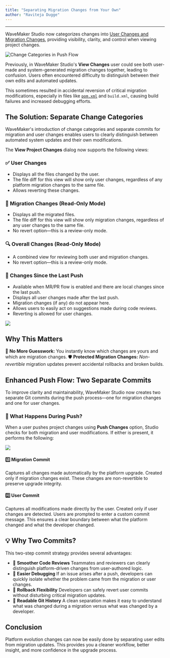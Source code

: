```yaml
---
title: "Separating Migration Changes from Your Own"
author: "Raviteja Dugge"
---
```

---

WaveMaker Studio now categorizes changes into [User Changes and Migration Changes](#the-solution-separate-change-categories), providing visibility, clarity, and control when viewing project changes.​

![Change Categories in Push Flow](/learn/assets/change-categories-push-flow.png)

Previously, in WaveMaker Studio's **View Changes** user could see both user-made and system-generated migration changes together, leading to confusion. Users often encountered difficulty to distinguish between their own edits and automated updates. 

This sometimes resulted in accidental reversion of critical migration modifications, especially in files like [`pom.xml`](/learn/blog/2022/03/24/wavemaker-application-pom) and `build.xml`, causing build failures and increased debugging efforts. 


<!-- truncate -->

## The Solution: Separate Change Categories

WaveMaker's introduction of change categories and separate commits for migration and user changes enables users to clearly distinguish between automated system updates and their own modifications.

The **View Project Changes** dialog now supports the following views:

### ✅ User Changes
- Displays all the files changed by the user.
- The file diff for this view will show only user changes, regardless of any platform migration changes to the same file.
- Allows reverting these changes.

### 🔧 Migration Changes (Read-Only Mode)
- Displays all the migrated files.
- The file diff for this view will show only migration changes, regardless of any user changes to the same file.
- No revert option—this is a review-only mode.

### 🔍 Overall Changes (Read-Only Mode)
- A combined view for reviewing both user and migration changes.
- No revert option—this is a review-only mode.

### 🚀 Changes Since the Last Push
- Available when MR/PR flow is enabled and there are local changes since the last push.
- Displays all user changes made after the last push.
- Migration changes (if any) do not appear here.
- Allows users to easily act on suggestions made during code reviews.
- Reverting is allowed for user changes.

![](/learn/assets/changes-last-pushed.png)

## Why This Matters

🔎 **No More Guesswork:** You instantly know which changes are yours and which are migration changes.
🛡️ **Protected Migration Changes:** *Non-revertible* migration updates prevent accidental rollbacks and broken builds.

## Enhanced Push Flow: Two Separate Commits
To improve clarity and maintainability, WaveMaker Studio now creates two separate Git commits during the push process—one for migration changes and one for user changes.

### 🔄 What Happens During Push?
When a user pushes project changes using **Push Changes** option, Studio checks for both migration and user modifications. If either is present, it performs the following:

![](/learn/assets/two-commits.png)

#### 1️⃣ Migration Commit
Captures all changes made automatically by the platform upgrade.
Created only if migration changes exist.
These changes are non-revertible to preserve upgrade integrity.
#### 2️⃣ User Commit
Captures all modifications made directly by the user.
Created only if user changes are detected.
Users are prompted to enter a custom commit message.
This ensures a clear boundary between what the platform changed and what the developer changed.

## 💡 Why Two Commits?
This two-step commit strategy provides several advantages:

- 🤝 **Smoother Code Reviews**
Teammates and reviewers can clearly distinguish platform-driven changes from user-authored logic.
- 🐞 **Easier Debugging**
If an issue arises after a push, developers can quickly isolate whether the problem came from the migration or user changes.
- 🔄 **Rollback Flexibility**
Developers can safely revert user commits without disturbing critical migration updates.
- 🧾 **Readable Git History**
A clean separation makes it easy to understand what was changed during a migration versus what was changed by a developer.

## Conclusion

Platform evolution changes can now be easily done by separating user edits from migration updates. This provides you a cleaner workflow, better insight, and more confidence in the upgrade process.



